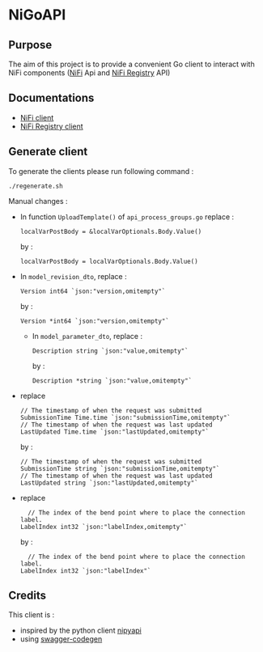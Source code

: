 # NiGoAPI

## Purpose

The aim of this project is to provide a convenient Go client to interact with NiFi components ([NiFi](https://nifi.apache.org/) Api and [NiFi Registry](https://nifi.apache.org/registry.html) API)

## Documentations

- [NiFi client](pkg/registry/README.md)
- [NiFi Registry client](pkg/registry/README.md)

## Generate client

To generate the clients please run following command : 

```console
./regenerate.sh
```

Manual changes : 

- In function `UploadTemplate()` of `api_process_groups.go` replace :

  ```golang
  localVarPostBody = &localVarOptionals.Body.Value()
  ```
  
  by :
  
  ```golang
  localVarPostBody = localVarOptionals.Body.Value()
  ```  
  
- In `model_revision_dto`, replace : 

  ```golang
  Version int64 `json:"version,omitempty"`
  ```
  
  by :
  
  ```golang
  Version *int64 `json:"version,omitempty"`
  ```  
  
  - In `model_parameter_dto`, replace : 
  
    ```golang
    Description string `json:"value,omitempty"`
    ```
    
    by :
    
    ```golang
    Description *string `json:"value,omitempty"`
    ``` 
  
- replace 

  ```golang
  // The timestamp of when the request was submitted
  SubmissionTime Time.time `json:"submissionTime,omitempty"`
  // The timestamp of when the request was last updated
  LastUpdated Time.time `json:"lastUpdated,omitempty"`
  ```
 
  by : 
  
  ```golang
  // The timestamp of when the request was submitted
  SubmissionTime string `json:"submissionTime,omitempty"`
  // The timestamp of when the request was last updated
  LastUpdated string `json:"lastUpdated,omitempty"`
  ```
- replace

  ```golang
	// The index of the bend point where to place the connection label.
  LabelIndex int32 `json:"labelIndex,omitempty"`
  ```

  by :

  ```golang
	// The index of the bend point where to place the connection label.
  LabelIndex int32 `json:"labelIndex"`
  ```
 
 

## Credits

This client is : 

- inspired by the python client [nipyapi](https://github.com/Chaffelson/nipyapi)
- using [swagger-codegen](https://swagger.io/tools/swagger-codegen/)